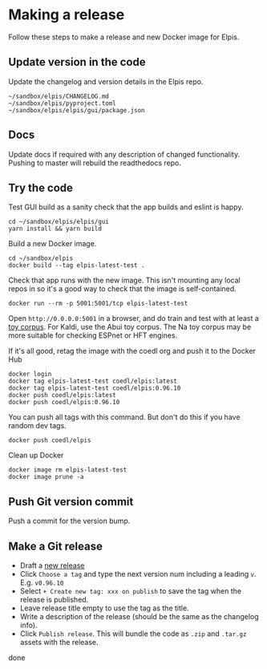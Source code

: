 # Making a release

Follow these steps to make a release and new Docker image for Elpis. 


## Update version in the code

Update the changelog and version details in the Elpis repo.

```
~/sandbox/elpis/CHANGELOG.md
~/sandbox/elpis/pyproject.toml
~/sandbox/elpis/elpis/gui/package.json
```

## Docs

Update docs if required with any description of changed functionality. Pushing to master will rebuild the readthedocs repo.


## Try the code

Test GUI build as a sanity check that the app builds and eslint is happy.

```
cd ~/sandbox/elpis/elpis/gui
yarn install && yarn build
```


Build a new Docker image.

```
cd ~/sandbox/elpis
docker build --tag elpis-latest-test .
```


Check that app runs with the new image. This isn't mounting any local repos in so it's a good way to check that the image is self-contained. 

```
docker run --rm -p 5001:5001/tcp elpis-latest-test
```

Open `http://0.0.0.0:5001` in a browser, and do train and test with at least a [toy corpus](https://github.com/CoEDL/toy-corpora). For Kaldi, use the Abui toy corpus. The Na toy corpus may be more suitable for checking ESPnet or HFT engines.

If it's all good, retag the image with the coedl org and push it to the Docker Hub

```
docker login
docker tag elpis-latest-test coedl/elpis:latest
docker tag elpis-latest-test coedl/elpis:0.96.10
docker push coedl/elpis:latest 
docker push coedl/elpis:0.96.10
```


You can push all tags with this command. But don't do this if you have random dev tags.

```
docker push coedl/elpis
```


Clean up Docker

```
docker image rm elpis-latest-test
docker image prune -a
```


## Push Git version commit

Push a commit for the version bump.


## Make a Git release

* Draft a [new release](https://github.com/CoEDL/elpis/releases/new)
* Click `Choose a tag` and type the next version num including a leading `v`. E.g. `v0.96.10`
*  Select `+ Create new tag: xxx on publish` to save the tag when the release is published.
* Leave release title empty to use the tag as the title.
* Write a description of the release (should be the same as the changelog info).
* Click `Publish release`. This will bundle the code as `.zip` and `.tar.gz` assets with the release.

done
